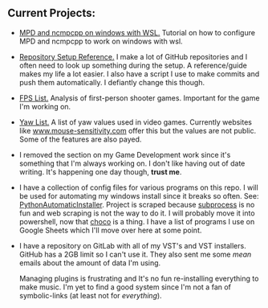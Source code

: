## Current Projects:
*  [MPD and ncmpcpp on windows with WSL.](https://github.com/zX3no/ncmpcppOnWindows)
     Tutorial on how to configure MPD and ncmpcpp to work on windows with wsl.
    
*  [Repository Setup Reference.](https://github.com/zX3no/zX3no/blob/main/Writing/Repo%20Setup.md)
     I make a lot of GitHub repositories and I often need to look up something during the setup. A reference/guide makes my life a lot easier. I also have a script I use to make commits and push them automatically. I defiantly change this though. 

* [FPS List.](https://github.com/zX3no/zX3no/blob/main/Writing/FPS%20List.md)
    Analysis of first-person shooter games. Important for the game I'm working on.

*  [Yaw List.](https://github.com/zX3no/zX3no/blob/main/Writing/Yaw%20List.md)
     A list of yaw values used in video games. Currently websites like www.mouse-sensitivity.com offer this but the values are not public. Some of the features are also payed.

* I removed the section on my Game Development work since it's something that I'm always working on. I don't like having out of date writing. It's happening one day though, **trust me**.

*  I have a collection of config files for various programs on this repo. I will be used for automating my windows install since it breaks so often. See: [PythonAutomaticInstaller](https://github.com/zX3no/PythonAutomaticInstaller). Project is scraped because [subprocess](https://docs.python.org/3/library/subprocess.html) is no fun and web scraping is not the way to do it. I will probably move it into powershell, now that [choco](https://chocolatey.org/) is a thing. I have a list of programs I use on Google Sheets which I'll move over here at some  point.

* I have a repository on GitLab with all of my VST's and VST installers. GitHub has a 2GB limit so I can't use it. They also sent me some *mean* emails about the amount of data I'm using. 

    Managing plugins is frustrating and It's no fun re-installing everything to make music. I'm yet to find a good system since I'm not a fan of symbolic-links (at least not for *everything*).